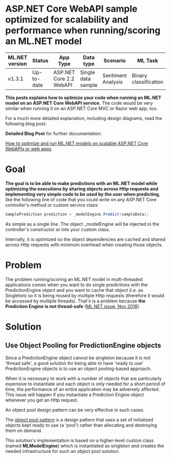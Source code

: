 

# ASP.NET Core WebAPI sample optimized for scalability and performance when running/scoring an ML.NET model


| ML.NET version | Status                        | App Type    | Data type | Scenario            | ML Task                   | Algorithms                  |
|----------------|-------------------------------|-------------|-----------|---------------------|---------------------------|-----------------------------|
| v1.3.1           | Up-to-date | ASP.NET Core 2.2 WebAPI | Single data sample | Sentiment Analysis | Binary   classification | Linear Classification |


**This posts explains how to optimize your code when running an ML.NET model on an ASP.NET Core WebAPI service.** The code would be very similar when running it on an ASP.NET Core MVC or Razor web app, too.

For a much more detailed explanation, including design diagrams, read the following blog post:

**Detailed Blog Post** for further documentation:

[How to optimize and run ML.NET models on scalable ASP.NET Core WebAPIs or web apps](https://devblogs.microsoft.com/cesardelatorre/how-to-optimize-and-run-ml-net-models-on-scalable-asp-net-core-webapis-or-web-apps/)


# Goal

**The goal is to be able to make predictions with an ML.NET model while optimizing the executions by sharing objects across Http requests and implementing very simple code to be used by the user when predicting**, like the following line of code that you could write on any ASP.NET Core controller's method or custom service class:

```cs
SamplePrediction prediction = _modelEngine.Predict(sampleData);
```

As simple as a single line. The object _modelEngine will be injected in the controller's constructor or into your custom class. 

Internally, it is optimized so the object dependencies are cached and shared across Http requests with minimum overhead when creating those objects.

# Problem

The problem running/scoring an ML.NET model in multi-threaded applications comes when you want to do single predictions with the PredictionEngine object and you want to cache that object (i.e. as Singleton) so it is being reused by multiple Http requests (therefore it would be accessed by multiple threads). That's is a problem because **the Prediction Engine is not thread-safe** ([ML.NET issue, Nov 2018](https://github.com/dotnet/machinelearning/issues/1718)).

# Solution

## Use Object Pooling for PredictionEngine objects  

Since a PredictionEngine object cannot be singleton because it is not 'thread safe', a good solution for being able to have 'ready to use' PredictionEngine objects is to use an object pooling-based approach.

When it is necessary to work with a number of objects that are particularly expensive to instantiate and each object is only needed for a short period of time, the performance of an entire application may be adversely affected. This issue will happen if you instantiate a Prediction Engine object whenever you get an Http request.

An object pool design pattern can be very effective in such cases.

The [object pool pattern](https://en.wikipedia.org/wiki/Object_pool_pattern) is a design pattern that uses a set of initialized objects kept ready to use (a 'pool') rather than allocating and destroying them on demand. 

This solution's implementation is based on a higher-level custom class (named **MLModelEngine**) which is instantiated as singleton and creates the needed infrastructure for such an object pool solution.
